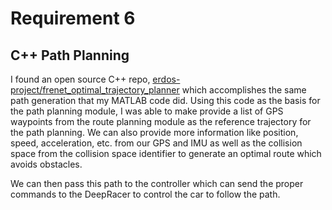 # Requirement 6
## C++ Path Planning

I found an open source C++ repo, [erdos-project/frenet_optimal_trajectory_planner](https://github.com/erdos-project/frenet_optimal_trajectory_planner) which accomplishes the same path generation that my MATLAB code did. Using this code as the basis for the path planning module, I was able to make provide a list of GPS waypoints from the route planning module as the reference trajectory for the path planning. We can also provide more information like position, speed, acceleration, etc. from our GPS and IMU as well as the collision space from the collision space identifier to generate an optimal route which avoids obstacles.

We can then pass this path to the controller which can send the proper commands to the DeepRacer to control the car to follow the path.